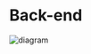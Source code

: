 # Back-end

![diagram](https://www.plantuml.com/plantuml/svg/0/dLPBJ-H64BxFh-ZCPMSbOA8efvoMvx885i8C8ZcDodPZMh6xlDtjITWeFmRbW3OI9vHBhlvZ-QezRm_HAYVRNTLLNttryZiVo8MwBDG1fR_iQfkfb6qWOxNhzRunDYtgJAlx42h_mt3ewDUzt8JxEgczTgAfRTXBkHnIvWpPQL5NzV3m-zshWcoukJWV5XIq3pYQ7CxjxbNmr-kTx_zyUJEUt7uOdqxEZzyVVpmQlEtrHWy-w79GSc8AlQFw9mxN8gxsg8-p_QemAGKpPLKsBrDTABO0oQhsTVFe32lZcaVvkdErSIeZh-vgcngsL9YCCkrLnieRSKNzjpEda-FVmY1dpWizkJEMR2e0tiS3TI87pHDv0J3IRcgQ9rOLELALuwbs2avI3jGyDN-BVQqYGhoHIhZmf7IfuALYvJGLyDfRC38vuDfcv1u62RA0OE5Zde_-szzxIYrK1_2MrMdmanBFID55yu8t5fTH63Y2FACfgQ4QLSxONDtgfB-YwxIlsFhcKTYhT46g01kK0sC6p7Cx2b6e59b5L7yohEdCjAyhpbJp1RSJxGYaKgKjc8Z4K5OQ2xCYW4E4l1f8ohNpUdiSAKHV4KNqiWQyR2K2FAMgUGwp3qu2KiI2EGSKtteXv6PUCtlgIgpDFoMP9PXnfV5-5l1QF3iITiKGFWk780QT97nb9XQQKvOb_Mqe4CoXRT3WDJHCUDZAWzTvxMBTTRaOpIvs297oCfy101cefK7HB8kaBUFJ8cK7pLPOiLEbDb7hx7Qy0TDfo5-fEeVw2SsBMFqVALkv7G6MopO60OnMDs69loLr4SK6oayrEZ20_krLnJD3Mr7Yusp4TTL1szREHdl79i5uD1KPTC2pHThRiL9YC4edp4Q8SIodgsCarO3znqh_7oM3B8azRzE853EgvVA2RSv71_sEK5aXHBXhnzgEvA_vKhP5xNGkTSeoS8HH2iuaoBPwWqdbSU5D6vgUngf572pJiFaB0Q5gMCtKOX7jNtq0tbMmClmdMn3BoyqYDH1ViG_ejz6FvriYM0ClQ3mLKufC6tl7hboIlIm9T2MZ24gaLk-MP73NQtjFEmYrq7Ti8KZ9vL8ypJz5C50lE3TsipUyOdJtwhXUxvMDzbXd8AuAXvxt2EkGqlkubwxbe1zFIib2736GpTQ4KEe3zf5qsdVVAWmJ5VT3rcw9HNbkhPVUjIuMQx4xD4xeSwVRbxJ5WXzTVXoUZiTN8rWJOnqZYwLxhH6v9Ha36EZDYzym_NNckflgnjDhofrjy1-wdLcqr9s7i6KG24DEVwgDDwy7qRsto3BMPLq4KYk9cbsQgNH-7IwJ81s9r3UFg41If-EBSwpJcjRIBK1-mg_I74Vlm8ZL3dsnuTfGMurDpZeAcqHr53hKBZkxLUkzmoy8VjV-1G00)